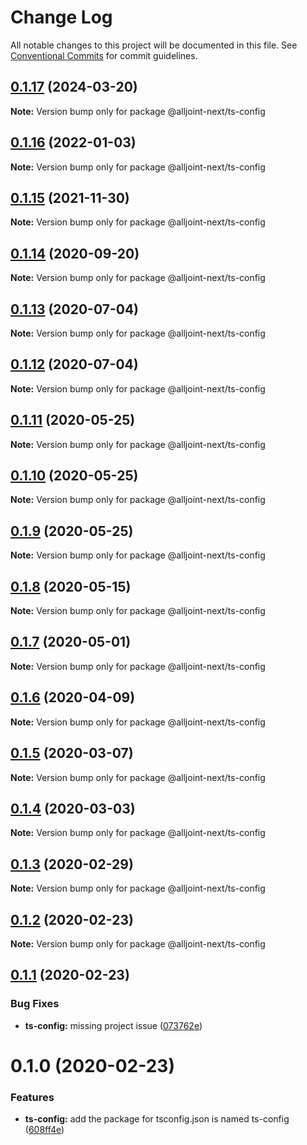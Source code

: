 # Change Log

All notable changes to this project will be documented in this file.
See [Conventional Commits](https://conventionalcommits.org) for commit guidelines.

## [0.1.17](https://github.com/AllJointTW/AllJointNext/compare/@alljoint-next/ts-config@0.1.16...@alljoint-next/ts-config@0.1.17) (2024-03-20)

**Note:** Version bump only for package @alljoint-next/ts-config





## [0.1.16](https://github.com/AllJointTW/AllJointNext/compare/@alljoint-next/ts-config@0.1.15...@alljoint-next/ts-config@0.1.16) (2022-01-03)

**Note:** Version bump only for package @alljoint-next/ts-config

## [0.1.15](https://github.com/AllJointTW/AllJointNext/compare/@alljoint-next/ts-config@0.1.14...@alljoint-next/ts-config@0.1.15) (2021-11-30)

**Note:** Version bump only for package @alljoint-next/ts-config

## [0.1.14](https://github.com/AllJointTW/AllJointNext/compare/@alljoint-next/ts-config@0.1.13...@alljoint-next/ts-config@0.1.14) (2020-09-20)

**Note:** Version bump only for package @alljoint-next/ts-config

## [0.1.13](https://github.com/AllJointTW/AllJointNext/compare/@alljoint-next/ts-config@0.1.12...@alljoint-next/ts-config@0.1.13) (2020-07-04)

**Note:** Version bump only for package @alljoint-next/ts-config

## [0.1.12](https://github.com/AllJointTW/AllJointNext/compare/@alljoint-next/ts-config@0.1.11...@alljoint-next/ts-config@0.1.12) (2020-07-04)

**Note:** Version bump only for package @alljoint-next/ts-config

## [0.1.11](https://github.com/AllJointTW/AllJointNext/compare/@alljoint-next/ts-config@0.1.10...@alljoint-next/ts-config@0.1.11) (2020-05-25)

**Note:** Version bump only for package @alljoint-next/ts-config

## [0.1.10](https://github.com/AllJointTW/AllJointNext/compare/@alljoint-next/ts-config@0.1.9...@alljoint-next/ts-config@0.1.10) (2020-05-25)

**Note:** Version bump only for package @alljoint-next/ts-config

## [0.1.9](https://github.com/AllJointTW/AllJointNext/compare/@alljoint-next/ts-config@0.1.8...@alljoint-next/ts-config@0.1.9) (2020-05-25)

**Note:** Version bump only for package @alljoint-next/ts-config

## [0.1.8](https://github.com/AllJointTW/AllJointNext/compare/@alljoint-next/ts-config@0.1.7...@alljoint-next/ts-config@0.1.8) (2020-05-15)

**Note:** Version bump only for package @alljoint-next/ts-config

## [0.1.7](https://github.com/AllJointTW/AllJointNext/compare/@alljoint-next/ts-config@0.1.6...@alljoint-next/ts-config@0.1.7) (2020-05-01)

**Note:** Version bump only for package @alljoint-next/ts-config

## [0.1.6](https://github.com/AllJointTW/AllJointNext/compare/@alljoint-next/ts-config@0.1.5...@alljoint-next/ts-config@0.1.6) (2020-04-09)

**Note:** Version bump only for package @alljoint-next/ts-config

## [0.1.5](https://github.com/AllJointTW/AllJointNext/compare/@alljoint-next/ts-config@0.1.4...@alljoint-next/ts-config@0.1.5) (2020-03-07)

**Note:** Version bump only for package @alljoint-next/ts-config

## [0.1.4](https://github.com/AllJointTW/AllJointNext/compare/@alljoint-next/ts-config@0.1.3...@alljoint-next/ts-config@0.1.4) (2020-03-03)

**Note:** Version bump only for package @alljoint-next/ts-config

## [0.1.3](https://github.com/AllJointTW/AllJointNext/compare/@alljoint-next/ts-config@0.1.2...@alljoint-next/ts-config@0.1.3) (2020-02-29)

**Note:** Version bump only for package @alljoint-next/ts-config

## [0.1.2](https://github.com/AllJointTW/AllJointNext/compare/@alljoint-next/ts-config@0.1.1...@alljoint-next/ts-config@0.1.2) (2020-02-23)

**Note:** Version bump only for package @alljoint-next/ts-config

## [0.1.1](https://github.com/AllJointTW/AllJointNext/compare/@alljoint-next/ts-config@0.1.0...@alljoint-next/ts-config@0.1.1) (2020-02-23)

### Bug Fixes

- **ts-config:** missing project issue ([073762e](https://github.com/AllJointTW/AllJointNext/commit/073762e0983887e118ea8434607323a4a6081ebc))

# 0.1.0 (2020-02-23)

### Features

- **ts-config:** add the package for tsconfig.json is named ts-config ([608ff4e](https://github.com/AllJointTW/AllJointNext/commit/608ff4ef7851eb44f875aa590eb35d1eca607aff))
